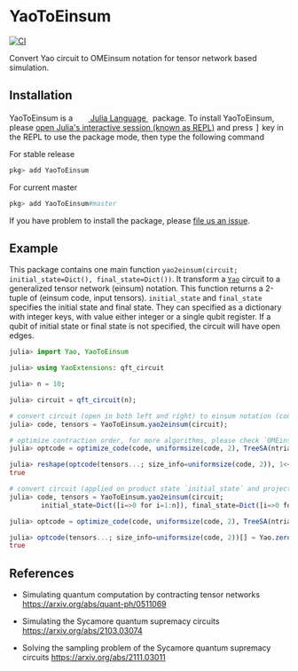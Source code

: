 # YaoToEinsum

[![CI](https://github.com/QuantumBFS/YaoToEinsum.jl/workflows/CI/badge.svg)](https://github.com/QuantumBFS/YaoToEinsum.jl/actions)

Convert Yao circuit to OMEinsum notation for tensor network based simulation.

## Installation

<p>
YaoToEinsum is a &nbsp;
    <a href="https://julialang.org">
        <img src="https://raw.githubusercontent.com/JuliaLang/julia-logo-graphics/master/images/julia.ico" width="16em">
        Julia Language
    </a>
    &nbsp; package. To install YaoToEinsum,
    please <a href="https://docs.julialang.org/en/v1/manual/getting-started/">open
    Julia's interactive session (known as REPL)</a> and press <kbd>]</kbd> key in the REPL to use the package mode, then type the following command
</p>

For stable release

```julia
pkg> add YaoToEinsum
```

For current master

```julia
pkg> add YaoToEinsum#master
```

If you have problem to install the package, please [file us an issue](https://github.com/QuantumBFS/YaoToEinsum.jl/issues/new).

## Example
This package contains one main function `yao2einsum(circuit; initial_state=Dict(), final_state=Dict())`.
It transform a [`Yao`](https://github.com/QuantumBFS/Yao.jl) circuit to a generalized tensor network (einsum) notation. 
This function returns a 2-tuple of (einsum code, input tensors). 
`initial_state` and `final_state` specifies the initial state and final state.
They can specified as a dictionary with integer keys, with value either integer or a single qubit register.
If a qubit of initial state or final state is not specified, the circuit will have open edges.

```julia
julia> import Yao, YaoToEinsum

julia> using YaoExtensions: qft_circuit

julia> n = 10;

julia> circuit = qft_circuit(n);

# convert circuit (open in both left and right) to einsum notation (code) and tensors.
julia> code, tensors = YaoToEinsum.yao2einsum(circuit);

# optimize contraction order, for more algorithms, please check `OMEinsumContractionOrders`.
julia> optcode = optimize_code(code, uniformsize(code, 2), TreeSA(ntrials=1));

julia> reshape(optcode(tensors...; size_info=uniformsize(code, 2)), 1<<n, 1<<n) ≈ Yao.mat(circuit)
true

# convert circuit (applied on product state `initial_state` and projected to output state `final_state`)
julia> code, tensors = YaoToEinsum.yao2einsum(circuit;
        initial_state=Dict([i=>0 for i=1:n]), final_state=Dict([i=>0 for i=1:n]));

julia> optcode = optimize_code(code, uniformsize(code, 2), TreeSA(ntrials=1));

julia> optcode(tensors...; size_info=uniformsize(code, 2))[] ≈ Yao.zero_state(n)' * (Yao.zero_state(n) |> circuit)
true
```

## References

* Simulating quantum computation by contracting tensor networks
https://arxiv.org/abs/quant-ph/0511069

* Simulating the Sycamore quantum supremacy circuits
https://arxiv.org/abs/2103.03074

* Solving the sampling problem of the Sycamore quantum supremacy circuits
https://arxiv.org/abs/2111.03011
